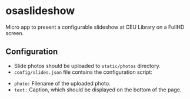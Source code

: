 # osaslideshow
Micro app to present a configurable slideshow at CEU Library on a FullHD screen.

## Configuration

+ Slide photos should be uploaded to `static/photos` directory.
+ `config/slides.json` file contains the configuration script:

 - `photo:` Filename of the uploaded photo.
 - `text:` Caption, which should be displayed on the bottom of the page.
